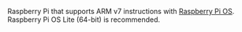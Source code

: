  Raspberry Pi that supports ARM v7 instructions with [Raspberry Pi OS](https://www.raspberrypi.com/documentation/computers/getting-started.html#installing-the-operating-system). Raspberry Pi OS Lite (64-bit) is recommended.
